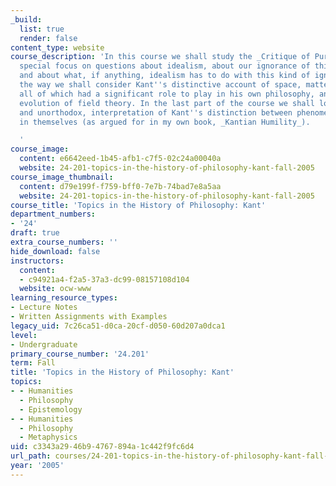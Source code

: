 ```yaml
---
_build:
  list: true
  render: false
content_type: website
course_description: 'In this course we shall study the _Critique of Pure Reason_ with
  special focus on questions about idealism, about our ignorance of things in themselves,
  and about what, if anything, idealism has to do with this kind of ignorance. Along
  the way we shall consider Kant''s distinctive account of space, matter, and force,
  all of which had a significant role to play in his own philosophy, and in the historical
  evolution of field theory. In the last part of the course we shall look at an alternative,
  and unorthodox, interpretation of Kant''s distinction between phenomena and things
  in themselves (as argued for in my own book, _Kantian Humility_).

  '
course_image:
  content: e6642eed-1b45-afb1-c7f5-02c24a00040a
  website: 24-201-topics-in-the-history-of-philosophy-kant-fall-2005
course_image_thumbnail:
  content: d79e199f-f759-bff0-7e7b-74bad7e8a5aa
  website: 24-201-topics-in-the-history-of-philosophy-kant-fall-2005
course_title: 'Topics in the History of Philosophy: Kant'
department_numbers:
- '24'
draft: true
extra_course_numbers: ''
hide_download: false
instructors:
  content:
  - c94921a4-f2a5-37a3-dc99-08157108d104
  website: ocw-www
learning_resource_types:
- Lecture Notes
- Written Assignments with Examples
legacy_uid: 7c26ca51-d0ca-20cf-d050-60d207a0dca1
level:
- Undergraduate
primary_course_number: '24.201'
term: Fall
title: 'Topics in the History of Philosophy: Kant'
topics:
- - Humanities
  - Philosophy
  - Epistemology
- - Humanities
  - Philosophy
  - Metaphysics
uid: c3343a29-46b9-4767-894a-1c442f9fc6d4
url_path: courses/24-201-topics-in-the-history-of-philosophy-kant-fall-2005
year: '2005'
---
```


